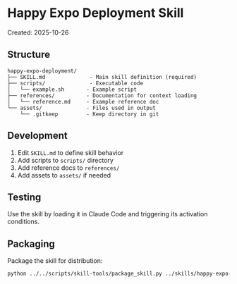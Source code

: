 # Happy Expo Deployment Skill

Created: 2025-10-26

## Structure

```
happy-expo-deployment/
├── SKILL.md              - Main skill definition (required)
├── scripts/              - Executable code
│   └── example.sh       - Example script
├── references/          - Documentation for context loading
│   └── reference.md     - Example reference doc
└── assets/              - Files used in output
    └── .gitkeep         - Keep directory in git
```

## Development

1. Edit `SKILL.md` to define skill behavior
2. Add scripts to `scripts/` directory
3. Add reference docs to `references/`
4. Add assets to `assets/` if needed

## Testing

Use the skill by loading it in Claude Code and triggering its activation conditions.

## Packaging

Package the skill for distribution:
```bash
python ../../scripts/skill-tools/package_skill.py ../skills/happy-expo-deployment
```
